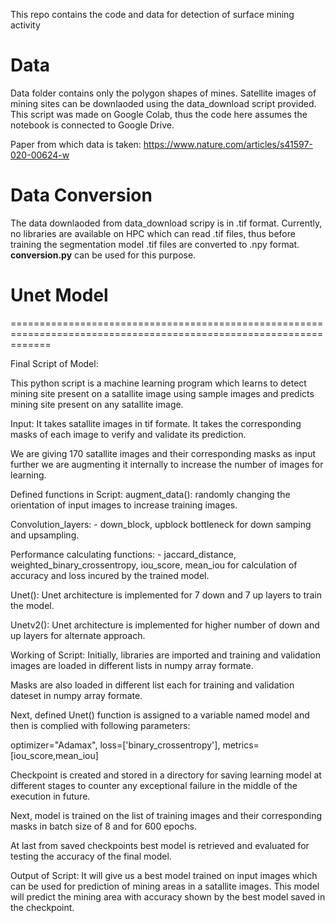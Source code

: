 This repo contains the code and data for detection of surface mining activity

# Data
Data folder contains only the polygon shapes of mines. Satellite images of mining sites can be downlaoded using the data_download script provided. This script was made on Google Colab, thus the code here assumes the notebook is connected to Google Drive.

Paper from which data is taken: https://www.nature.com/articles/s41597-020-00624-w


# Data Conversion

The data downlaoded from data_download scripy is in .tif format. Currently, no libraries are available on HPC which can read .tif files, thus before training the segmentation model .tif files are converted to .npy format. __conversion.py__ can be used for this purpose.

# Unet Model

===================================================================================================================

Final Script of Model:

This python script is a machine learning program which learns to detect mining site present on a satallite image using sample images and predicts mining site present on any satallite image.

Input:
It takes satallite images in tif formate. It takes the corresponding masks of each image to verify and validate its prediction.

We are giving 170 satallite images and their corresponding masks as input further we are augmenting it internally to increase the number of images for learning.

Defined functions in Script:
augment_data():
	randomly changing the orientation of input images to increase training images.

Convolution_layers: - down_block, upblock bottleneck
	for down samping and upsampling.

Performance calculating functions: - jaccard_distance, weighted_binary_crossentropy, iou_score, mean_iou
	for calculation of accuracy and loss incured by the trained model.

Unet():
	Unet architecture is implemented for 7 down and 7 up layers to train the model.

Unetv2():
	Unet architecture is implemented for higher number of down and up layers for alternate approach. 


Working of Script:
Initially, libraries are imported and training and validation images are loaded in different lists in numpy array formate.

Masks are also loaded in different list each for training and validation dateset in numpy array formate.

Next, defined Unet() function is assigned to a variable named model and then is complied with following parameters:

optimizer="Adamax", loss=['binary_crossentropy'], metrics=[iou_score,mean_iou]

Checkpoint is created and stored in a directory for saving learning model at different stages to counter any exceptional failure in the middle of the execution in future.

Next, model is trained on the list of training images and their corresponding masks in batch size of 8 and for 600 epochs.

At last from saved checkpoints best model is retrieved and evaluated for testing the accuracy of the final model.

Output of Script:
	It will give us a best model trained on input images which can be used for prediction of mining areas in a satallite images. This model will predict the mining area with accuracy shown by the best model saved in the checkpoint.
